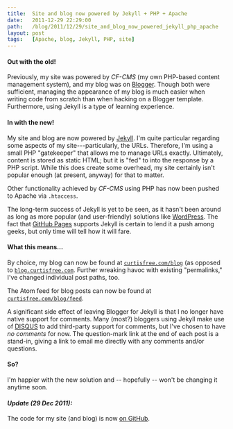 ```yaml
---
title:  Site and blog now powered by Jekyll + PHP + Apache
date:   2011-12-29 22:29:00
path:   /blog/2011/12/29/site_and_blog_now_powered_jekyll_php_apache
layout: post
tags:   [Apache, blog, Jekyll, PHP, site]
---
```

#### Out with the old!

Previously, my site was powered by _CF-CMS_ (my own PHP-based content management system), and my
blog was on [Blogger](https://www.blogger.com). Though both were sufficient, managing the
appearance of my blog is much easier when writing code from scratch than when hacking on a Blogger
template. Furthermore, using Jekyll is a type of learning experience.

#### In with the new!

My site and blog are now powered by [Jekyll](http://jekyllrb.com/). I'm quite particular regarding
some aspects of my site---particularly, the URLs. Therefore, I'm using a small PHP "gatekeeper"
that allows me to manage URLs exactly. Ultimately, content is stored as static HTML; but it is "fed"
to into the response by a PHP script. While this does create some overhead, my site certainly isn't
popular enough (at present, anyway) for that to matter.

Other functionality achieved by _CF-CMS_ using PHP has now been pushed to Apache via `.htaccess`.

The long-term success of Jekyll is yet to be seen, as it hasn't been around as long as more
popular (and user-friendly) solutions like [WordPress](https://wordpress.org). The fact that
[GitHub Pages](http://pages.github.com) supports Jekyll is certain to lend it a push among geeks,
but only time will tell how it will fare.

#### What this means...

By choice, my blog can now be found at [`curtisfree.com/blog`](/blog) (as opposed to
[`blog.curtisfree.com`](http://blog.curtisfree.com). Further wreaking havoc with existing
"permalinks," I've changed individual post paths, too.

The Atom feed for blog posts can now be found at [`curtisfree.com/blog/feed`](/blog/feed).

A significant side effect of leaving Blogger for Jekyll is that I no longer have native support for 
comments. Many (most?) bloggers using Jekyll make use of [DISQUS](https://disqus.com/) to add
third-party support for comments, but I've chosen to have _no comments_ for now. The question-mark
link at the end of each post is a stand-in, giving a link to email me directly with any comments
and/or questions.

#### So?

I'm happier with the new solution and -- hopefully -- won't be changing it anytime soon.

#### _Update (29 Dec 2011):_

The code for my site (and blog) is now [on GitHub](https://github.com/cfree3/CurtisFree.com).
